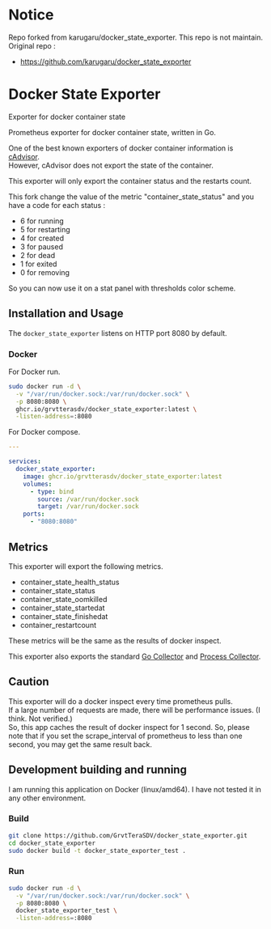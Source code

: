 
# Notice

Repo forked from karugaru/docker_state_exporter. This repo is not maintain.
Original repo : 
 - https://github.com/karugaru/docker_state_exporter

# Docker State Exporter

Exporter for docker container state

Prometheus exporter for docker container state, written in Go.

One of the best known exporters of docker container information is [cAdvisor](https://github.com/google/cadvisor).\
However, cAdvisor does not export the state of the container.

This exporter will only export the container status and the restarts count.

This fork change the value of the metric "container_state_status" and you have a code for each status : 
 - 6 for running
 - 5 for restarting
 - 4 for created
 - 3 for paused
 - 2 for dead
 - 1 for exited
 - 0 for removing

So you can now use it on a stat panel with thresholds color scheme.

## Installation and Usage

The `docker_state_exporter` listens on HTTP port 8080 by default.

### Docker

For Docker run.

```bash
sudo docker run -d \
  -v "/var/run/docker.sock:/var/run/docker.sock" \
  -p 8080:8080 \
  ghcr.io/grvtterasdv/docker_state_exporter:latest \
  -listen-address=:8080
```

For Docker compose.

```yaml
---

services:
  docker_state_exporter:
    image: ghcr.io/grvtterasdv/docker_state_exporter:latest
    volumes:
      - type: bind
        source: /var/run/docker.sock
        target: /var/run/docker.sock
    ports:
      - "8080:8080"
```

## Metrics

This exporter will export the following metrics.

- container_state_health_status
- container_state_status
- container_state_oomkilled
- container_state_startedat
- container_state_finishedat
- container_restartcount

These metrics will be the same as the results of docker inspect.

This exporter also exports the standard
[Go Collector](https://pkg.go.dev/github.com/prometheus/client_golang/prometheus#NewGoCollector)
and [Process Collector](https://pkg.go.dev/github.com/prometheus/client_golang/prometheus#NewProcessCollector).

## Caution

This exporter will do a docker inspect every time prometheus pulls.\
If a large number of requests are made, there will be performance issues. (I think. Not verified.)\
So, this app caches the result of docker inspect for 1 second.
So, please note that if you set the scrape_interval of prometheus to less than one second, you may get the same result back.

## Development building and running

I am running this application on Docker (linux/amd64).
I have not tested it in any other environment.

### Build

```bash
git clone https://github.com/GrvtTeraSDV/docker_state_exporter.git
cd docker_state_exporter
sudo docker build -t docker_state_exporter_test .
```

### Run

```bash
sudo docker run -d \
  -v "/var/run/docker.sock:/var/run/docker.sock" \
  -p 8080:8080 \
  docker_state_exporter_test \
  -listen-address=:8080
```
